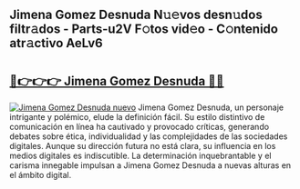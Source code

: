 ## Jimena Gomez Desnuda N𝚞𝚎vos desn𝚞dos filtr𝚊dos - Parts-u2V F𝚘tos vid𝚎o - C𝚘ntenido atr𝚊ctivo AeLv6

# <h2><a href="http://mbawfh.tromn.icu/?c=Jimena+Gomez+Desnuda">🔗👉👉👉 Jimena Gomez Desnuda 🔗🔗</a></h2>

[![Jimena Gomez Desnuda nuevo](https://i.imgur.com/pEAQMta.gif)](http://mbawfh.tromn.icu/?c=Jimena+Gomez+Desnuda)
Jimena Gomez Desnuda, un personaje intrigante y polémico, elude la definición fácil. Su estilo distintivo de comunicación en línea ha cautivado y provocado críticas, generando debates sobre ética, individualidad y las complejidades de las sociedades digitales. Aunque su dirección futura no está clara, su influencia en los medios digitales es indiscutible. La determinación inquebrantable y el carisma innegable impulsan a Jimena Gomez Desnuda a nuevas alturas en el ámbito digital.
